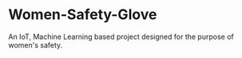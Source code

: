 # Women-Safety-Glove
An IoT, Machine Learning based project designed for the purpose of women's safety.
